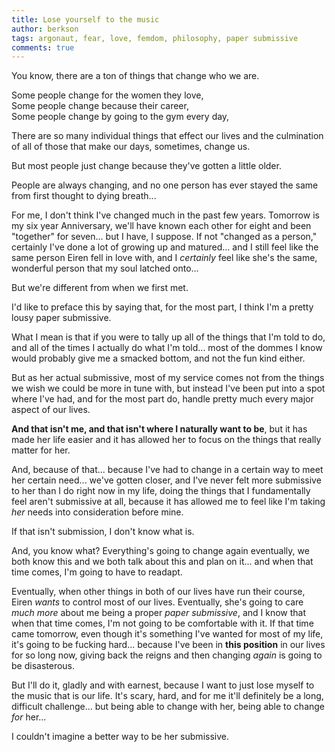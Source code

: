 ```yaml
---
title: Lose yourself to the music
author: berkson
tags: argonaut, fear, love, femdom, philosophy, paper submissive
comments: true 
---
```


You know, there are a ton of things that change who we are.

Some people change for the women they love,<br>
Some people change because their career,<br>
Some people change by going to the gym every day,<br>

There are so many individual things that effect our lives and the culmination of all of those that make our days, sometimes, change us.

But most people just change because they've gotten a little older.

People are always changing, and no one person has ever stayed the same from first thought to dying breath...

For me, I don't think I've changed much in the past few years.  Tomorrow is my six year Anniversary, we'll have known each other for eight and been "together" for seven... but I have, I suppose.  If not "changed as a person," certainly I've done a lot of growing up and matured... and I still feel like the same person Eiren fell in love with, and I *certainly* feel like she's the same, wonderful person that my soul latched onto...

But we're different from when we first met.

I'd like to preface this by saying that, for the most part, I think I'm a pretty lousy paper submissive.

What I mean is that if you were to tally up all of the things that I'm told to do, and all of the times I actually do what I'm told... most of the dommes I know would probably give me a smacked bottom, and not the fun kind either.

But as her actual submissive, most of my service comes not from the things we wish we could be more in tune with, but instead I've been put into a spot where I've had, and for the most part do, handle pretty much every major aspect of our lives.

**And that isn't me, and that isn't where I naturally want to be**, but it has made her life easier and it has allowed her to focus on the things that really matter for her.

And, because of that... because I've had to change in a certain way to meet her certain need... we've gotten closer, and I've never felt more submissive to her than I do right now in my life, doing the things that I fundamentally feel aren't submissive at all, because it has allowed me to feel like I'm taking *her* needs into consideration before mine.

If that isn't submission, I don't know what is.

And, you know what?  Everything's going to change again eventually, we both know this and we both talk about this and plan on it... and when that time comes, I'm going to have to readapt.

Eventually, when other things in both of our lives have run their course, Eiren *wants* to control most of our lives.  Eventually, she's going to care *much more* about me being a proper *paper submissive*, and I know that when that time comes, I'm not going to be comfortable with it.  If that time came tomorrow, even though it's something I've wanted for most of my life, it's going to be fucking hard... because I've been in **this position** in our lives for so long now, giving back the reigns and then changing *again* is going to be disasterous.

But I'll do it, gladly and with earnest, because I want to just lose myself to the music that is our life.  It's scary, hard, and for me it'll definitely be a long, difficult challenge... but being able to change with her, being able to change *for* her...

I couldn't imagine a better way to be her submissive.
